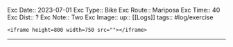 Exc Date::  2023-07-01
Exc Type:: Bike
Exc Route:: Mariposa
Exc Time:: 40
Exc Dist:: ?
Exc Note:: Two
Exc Image:: 
up:: [[Logs]]
tags:: #log/exercise 

`<iframe height=800 width=750 src=""></iframe>`

---



